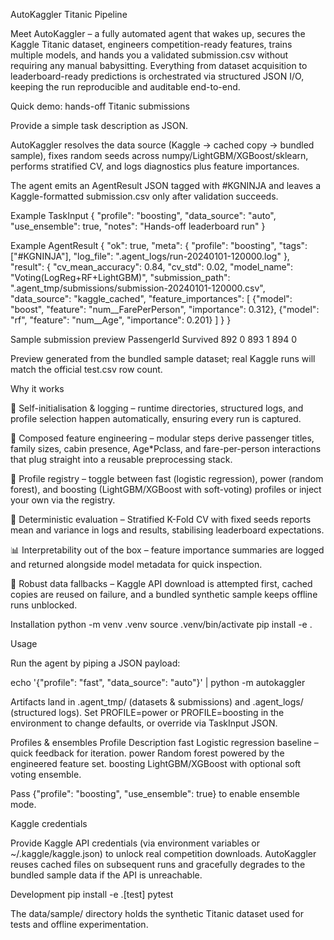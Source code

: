 AutoKaggler Titanic Pipeline

Meet AutoKaggler – a fully automated agent that wakes up, secures the Kaggle Titanic dataset, engineers competition-ready features, trains multiple models, and hands you a validated submission.csv without requiring any manual babysitting. Everything from dataset acquisition to leaderboard-ready predictions is orchestrated via structured JSON I/O, keeping the run reproducible and auditable end-to-end.

Quick demo: hands-off Titanic submissions

Provide a simple task description as JSON.

AutoKaggler resolves the data source (Kaggle → cached copy → bundled sample), fixes random seeds across numpy/LightGBM/XGBoost/sklearn, performs stratified CV, and logs diagnostics plus feature importances.

The agent emits an AgentResult JSON tagged with #KGNINJA and leaves a Kaggle-formatted submission.csv only after validation succeeds.

Example TaskInput
{
  "profile": "boosting",
  "data_source": "auto",
  "use_ensemble": true,
  "notes": "Hands-off leaderboard run"
}

Example AgentResult
{
  "ok": true,
  "meta": {
    "profile": "boosting",
    "tags": ["#KGNINJA"],
    "log_file": ".agent_logs/run-20240101-120000.log"
  },
  "result": {
    "cv_mean_accuracy": 0.84,
    "cv_std": 0.02,
    "model_name": "Voting(LogReg+RF+LightGBM)",
    "submission_path": ".agent_tmp/submissions/submission-20240101-120000.csv",
    "data_source": "kaggle_cached",
    "feature_importances": [
      {"model": "boost", "feature": "num__FarePerPerson", "importance": 0.312},
      {"model": "rf", "feature": "num__Age", "importance": 0.201}
    ]
  }
}

Sample submission preview
PassengerId	Survived
892	0
893	1
894	0

Preview generated from the bundled sample dataset; real Kaggle runs will match the official test.csv row count.

Why it works

🔁 Self-initialisation & logging – runtime directories, structured logs, and profile selection happen automatically, ensuring every run is captured.

🧮 Composed feature engineering – modular steps derive passenger titles, family sizes, cabin presence, Age*Pclass, and fare-per-person interactions that plug straight into a reusable preprocessing stack.

🧠 Profile registry – toggle between fast (logistic regression), power (random forest), and boosting (LightGBM/XGBoost with soft-voting) profiles or inject your own via the registry.

🧪 Deterministic evaluation – Stratified K-Fold CV with fixed seeds reports mean and variance in logs and results, stabilising leaderboard expectations.

📊 Interpretability out of the box – feature importance summaries are logged and returned alongside model metadata for quick inspection.

🔐 Robust data fallbacks – Kaggle API download is attempted first, cached copies are reused on failure, and a bundled synthetic sample keeps offline runs unblocked.

Installation
python -m venv .venv
source .venv/bin/activate
pip install -e .

Usage

Run the agent by piping a JSON payload:

echo '{"profile": "fast", "data_source": "auto"}' | python -m autokaggler


Artifacts land in .agent_tmp/ (datasets & submissions) and .agent_logs/ (structured logs).
Set PROFILE=power or PROFILE=boosting in the environment to change defaults, or override via TaskInput JSON.

Profiles & ensembles
Profile	Description
fast	Logistic regression baseline – quick feedback for iteration.
power	Random forest powered by the engineered feature set.
boosting	LightGBM/XGBoost with optional soft voting ensemble.

Pass {"profile": "boosting", "use_ensemble": true} to enable ensemble mode.

Kaggle credentials

Provide Kaggle API credentials (via environment variables or ~/.kaggle/kaggle.json) to unlock real competition downloads. AutoKaggler reuses cached files on subsequent runs and gracefully degrades to the bundled sample data if the API is unreachable.

Development
pip install -e .[test]
pytest


The data/sample/ directory holds the synthetic Titanic dataset used for tests and offline experimentation.